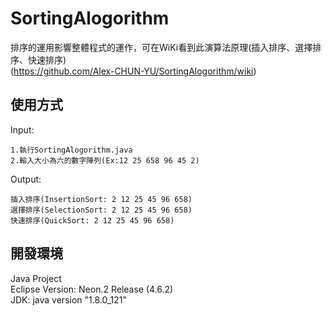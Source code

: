 # SortingAlogorithm
排序的運用影響整體程式的運作，可在WiKi看到此演算法原理(插入排序、選擇排序、快速排序)</br>
(https://github.com/Alex-CHUN-YU/SortingAlogorithm/wiki)

## 使用方式
Input:</br>
```
1.執行SortingAlogorithm.java
2.輸入大小為六的數字陣列(Ex:12 25 658 96 45 2)
```
Output:</br>
```
插入排序(InsertionSort: 2 12 25 45 96 658)
選擇排序(SelectionSort: 2 12 25 45 96 658)
快速排序(QuickSort: 2 12 25 45 96 658)
```

## 開發環境
Java Project</br>
Eclipse Version: Neon.2 Release (4.6.2)</br>
JDK: java version "1.8.0_121"</br>

